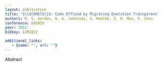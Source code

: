 ```yaml
---
layout: publication
title: "$\{$COMET$\}$: Code Offload by Migrating Execution Transparently"
authors: M. S. Gordon, D. A. Jamshidi, S. Mahlke, Z. M. Mao, X. Chen
conference: USENIX
year: 2012
bibkey: GJM2012

additional_links:
   - {name: "", url: ""}
---
```

Abstract
